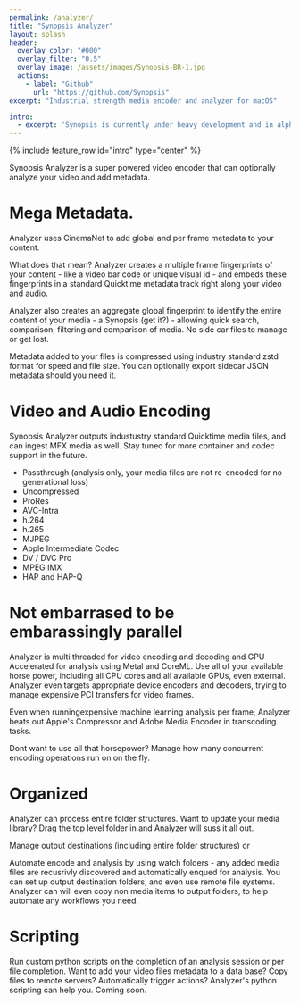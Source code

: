 ```yaml
---
permalink: /analyzer/
title: "Synopsis Analyzer"
layout: splash
header:
  overlay_color: "#000"
  overlay_filter: "0.5"
  overlay_image: /assets/images/Synopsis-BR-1.jpg
  actions:
    - label: "Github"
      url: "https://github.com/Synopsis"
excerpt: "Industrial strength media encoder and analyzer for macOS"

intro: 
  - excerpt: 'Synopsis is currently under heavy development and in alpha phase. Want to know more - [join our slack channel](https://join.slack.com/t/synopsis-discuss/shared_invite/enQtODIzNjg5MzA1MDYwLTg4OGM5ZGMzZTQ3OTBjYTQzZDMyNDY0ZWM3NzFkN2YxZTE5NWI5NWQyMmZjMGE1OGYyZmExMWFlZWVkMDE4ZWQ) for info'
---
```


{% include feature_row id="intro" type="center" %}

Synopsis Analyzer is a super powered video encoder that can optionally analyze your video and add metadata.

# Mega Metadata.

Analyzer uses CinemaNet to add global and per frame metadata to your content. 

What does that mean? Analyzer creates a multiple frame fingerprints of your content - like a video bar code or unique visual id - and embeds these fingerprints in a standard Quicktime metadata track right along your video and audio. 

Analyzer also creates an aggregate global fingerprint to identify the entire content of your media - a Synopsis (get it?) - allowing quick search, comparison, filtering and comparison of media. No side car files to manage or get lost.  

Metadata added to your files is compressed using industry standard zstd format for speed and file size. You can optionally export sidecar JSON metadata should you need it.

# Video and Audio Encoding

Synopsis Analyzer outputs industustry standard Quicktime media files, and can ingest MFX media as well. Stay tuned for more container and codec support in the future.

* Passthrough (analysis only, your media files are not re-encoded for no generational loss)
* Uncompressed
* ProRes 
* AVC-Intra
* h.264
* h.265
* MJPEG
* Apple Intermediate Codec
* DV / DVC Pro
* MPEG IMX
* HAP and HAP-Q

# Not embarrased to be embarassingly parallel

Analyzer is multi threaded for video encoding and decoding and GPU Accelerated for analysis using Metal and CoreML. Use all of your available horse power, including all CPU cores and all available GPUs, even external. Analyzer even targets appropriate device encoders and decoders, trying to manage expensive PCI transfers for video frames. 

Even when runningexpensive machine learning analysis per frame, Analyzer beats out Apple's Compressor and Adobe Media Encoder in transcoding tasks.

Dont want to use all that horsepower? Manage how many concurrent encoding operations run on on the fly. 

# Organized

Analyzer can process entire folder structures. Want to update your media library? Drag the top level folder in and Analyzer will suss it all out.

Manage output destinations (including entire folder structures) or  

Automate encode and analysis by using watch folders - any added media files are recusrivly discovered and automatically enqued for analysis. You can set up output destination folders, and even use remote file systems. Analyzer can will even copy non media items to output folders, to help automate any workflows you need.

# Scripting

Run custom python scripts on the completion of an analysis session or per file completion. Want to add your video files metadata to a data base? Copy files to remote servers? Automatically trigger actions? Analyzer's python scripting can help you. Coming soon.